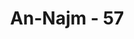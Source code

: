 ---
title: "An-Najm - 57"
no: 57
arabic_no: ٥٧
ayah: اَزِفَتِ الْاٰزِفةُ ۚ 
translation: "Yang dekat (hari Kiamat) telah makin mendekat. "
tafsir: "Ayat ini menerangkan, bahwa hari Kiamat sudah dekat masanya dan neraka telah tersedia, tiap manusia akan menerima balasan sesuai dengan perbuatannya, maka waspadalah, agar kamu tidak termasuk di antara orang yang binasa, yaitu pada suatu hari yang tidak berguna. Pada waktu itu harta dan anak, kecuali orang yang datang menghadapi Allah dengan hati yang bersih pada hari seorang anggota keluarga tidak dapat memberi manfaat kepada anggota keluarga lainnya sedikit pun dan mereka tidak mendapat pertolongan apa pun. \n\nApabila terjadi hari Kiamat, terjadinya tidak dapat didustakan (disangkal). (al-Waqi'ah/56: 1-2) Dan tersebut dalam hadis: Kerasulanku ini dibandingkan dengan hari Kiamat adalah seperti dua ini, dan beliau menceraikan antara dua anak jari-jari tengah dan telunjuk. (Riwayat Ahmad"
---